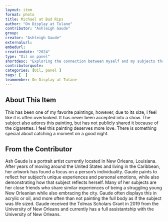 ```yaml
---
layout: item
format: photo
title: Michael at Bud Rips 
author: "On Display at Tulane"
contributor: "Ashleigh Gaude"
group: 
creator: "Ashleigh Gaude"
externalurl: 
embedurl: 
creationdate: "2024"
type: "Oil on panel"
shortdesc: "Exploring the connection between myself and my subjects through portraiture."
contributorquote: 
categories: [Oil, panel ]
tags: [  ]
teammember: On Display at Tulane
---
```


## About This Item

This has been one of my favorite paintings, however, due to its size, I feel like it is often overlooked. It has never been accepted into a show. The subject also adores this painting, but has not publicly shared it because of the cigarettes. I feel this painting deserves more love. There is something special about catching a moment on a good night.


## From the Contributor

Ash Gaude is a portrait artist currently located in New Orleans, Louisiana. After years of moving around the United States and living in the Caribbean, her artwork has found a focus on a person’s individuality. Gaude paints to reflect her subject’s unique experiences and personal emotions, while also demonstrating how that subject reflects herself. Many of her subjects are her close friends who share similar experiences of being a struggling young New Orleanian while also embracing the city. Gaude often displays this in acrylic or oil, and more often than not painting the full body as if the subject was life sized. Gaude received the Tolmas Scholars Grant in 2019 from the University of New Orleans and currently has a full assistantship with the University of New Orleans.
